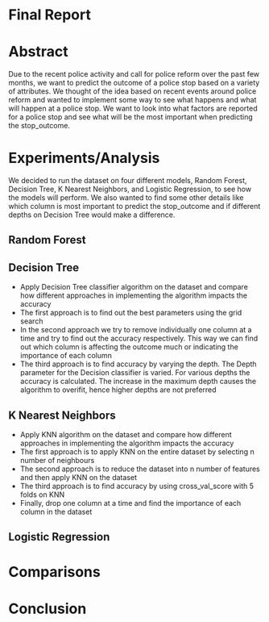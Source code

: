 # **Final Report**

# Abstract
Due to the recent police activity and call for police reform over the past few months, we want to predict the outcome of a police stop based on a variety of attributes. We thought of the idea based on recent events around police reform and wanted to implement some way to see what happens and what will happen at a police stop. We want to look into what factors are reported for a police stop and see what will be the most important when predicting the stop_outcome.

# Experiments/Analysis
We decided to run the dataset on four different models, Random Forest, Decision Tree, K Nearest Neighbors, and Logistic Regression, to see how the models will perform. We also wanted to find some other details like which column is most important to predict the stop_outcome and if different depths on Decision Tree would make a difference.

## Random Forest


## Decision Tree
* Apply Decision Tree classifier algorithm on the dataset and compare how different approaches in implementing the algorithm impacts the accuracy
* The first approach is to find out the best parameters using the grid search
* In the second approach we try to remove individually one column at a time and try to find out 
  the accuracy respectively. This way we can find out which column is affecting the outcome much or
  indicating the importance of each column
* The third approach is to find accuracy by varying the depth. The Depth parameter for the Decision classifier
  is varied. For various depths the accuracy is calculated. The increase in the maximum depth causes the algorithm to overifit, hence higher depths are not preferred

## K Nearest Neighbors
* Apply KNN algorithm on the dataset and compare how different approaches in implementing the algorithm impacts the accuracy
* The first approach is to apply KNN on the entire dataset by selecting n number of neighbours
* The second approach is to reduce the dataset into n number of features and then apply KNN on the dataset
* The third approach is to find accuracy by using cross_val_score with 5 folds on KNN
* Finally, drop one column at a time and find the importance of each column in the dataset

## Logistic Regression


# Comparisons


# Conclusion